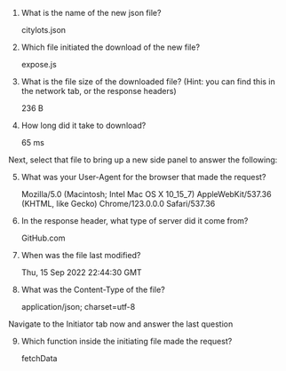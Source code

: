1. What is the name of the new json file?

     citylots.json

3. Which file initiated the download of the new file?

     expose.js

5. What is the file size of the downloaded file? (Hint: you can find this in the network tab, or the response headers)

     236 B

7. How long did it take to download?
 
    65 ms

 
Next, select that file to bring up a new side panel to answer the following:

5. What was your User-Agent for the browser that made the request?

     Mozilla/5.0 (Macintosh; Intel Mac OS X 10_15_7) AppleWebKit/537.36 (KHTML, like Gecko) Chrome/123.0.0.0 Safari/537.36

7. In the response header, what type of server did it come from?

     GitHub.com

9. When was the file last modified?

     Thu, 15 Sep 2022 22:44:30 GMT

11. What was the Content-Type of the file?

     application/json; charset=utf-8

Navigate to the Initiator tab now and answer the last question

9. Which function inside the initiating file made the request?

    fetchData
